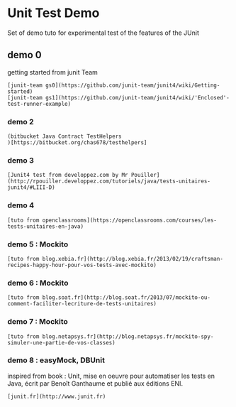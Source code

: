 # Unit Test Demo
Set of demo tuto for experimental test of the features of the JUnit
 
## demo 0 

getting started from junit Team 

	[junit-team gs0](https://github.com/junit-team/junit4/wiki/Getting-started)
	[junit-team gs1](https://github.com/junit-team/junit4/wiki/'Enclosed'-test-runner-example)

	
### demo 2

	(bitbucket Java Contract TestHelpers
	)[https://bitbucket.org/chas678/testhelpers]

### demo 3

	[Junit4 test from developpez.com by Mr Pouiller](http://rpouiller.developpez.com/tutoriels/java/tests-unitaires-junit4/#LIII-D)

### demo 4

	[tuto from openclassrooms](https://openclassrooms.com/courses/les-tests-unitaires-en-java)


### demo 5 : Mockito

	[tuto from blog.xebia.fr](http://blog.xebia.fr/2013/02/19/craftsman-recipes-happy-hour-pour-vos-tests-avec-mockito)

### demo 6 : Mockito

	[tuto from blog.soat.fr](http://blog.soat.fr/2013/07/mockito-ou-comment-faciliter-lecriture-de-tests-unitaires)
 
### demo 7 : Mockito

	[tuto from blog.netapsys.fr](http://blog.netapsys.fr/mockito-spy-simuler-une-partie-de-vos-classes)

### demo 8 : easyMock, DBUnit

inspired from book : Unit, mise en oeuvre pour automatiser les tests en Java, écrit par Benoît Ganthaume et publié aux éditions ENI.
	
	[junit.fr](http://www.junit.fr)

